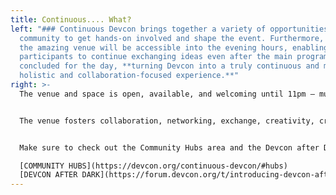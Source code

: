 ```yaml
---
title: Continuous.... What?
left: "### Continuous Devcon brings together a variety of opportunities for the
  community to get hands-on involved and shape the event. Furthermore, parts of
  the amazing venue will be accessible into the evening hours, enabling
  participants to continue exchanging ideas even after the main program has
  concluded for the day, **turning Devcon into a truly continuous and more
  holistic and collaboration-focused experience.**"
right: >-
  The venue and space is open, available, and welcoming until 11pm — much later than you might be used to from other Devcons. This means you can smoothly transition into the evening and have more time to explore the initiatives besides the main program!


  The venue fosters collaboration, networking, exchange, creativity, creation, experimentation and relaxation through various spaces dedicated especially to that.


  Make sure to check out the Community Hubs area and the Devcon after Dark program.

  [COMMUNITY HUBS](https://devcon.org/continuous-devcon/#hubs) 
  [DEVCON AFTER DARK](https://forum.devcon.org/t/introducing-devcon-after-dark/1375)
---
```

